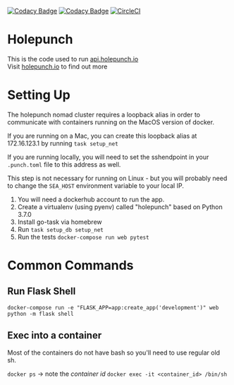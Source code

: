 [![Codacy Badge](https://api.codacy.com/project/badge/Grade/62df8afdbbe64aeb92e32be409932f6e)](https://www.codacy.com/app/CypherpunkArmory/holepunch?utm_source=github.com&amp;utm_medium=referral&amp;utm_content=CypherpunkArmory/holepunch&amp;utm_campaign=Badge_Grade)
[![Codacy Badge](https://api.codacy.com/project/badge/Coverage/62df8afdbbe64aeb92e32be409932f6e)](https://www.codacy.com/app/CypherpunkArmory/holepunch?utm_source=github.com&utm_medium=referral&utm_content=CypherpunkArmory/holepunch&utm_campaign=Badge_Coverage)
[![CircleCI](https://circleci.com/gh/CypherpunkArmory/holepunch.svg?style=svg)](https://circleci.com/gh/CypherpunkArmory/holepunch)
# Holepunch

This is the code used to run [api.holepunch.io](https://api.holepunch.io) <br/>
Visit [holepunch.io](https://holepunch.io) to find out more

# Setting Up

The holepunch nomad cluster requires a loopback alias in order to communicate
with containers running on the MacOS version of docker.

If you are running on a Mac, you can create this loopback alias at
172.16.123.1 by running `task setup_net`

If you are running locally, you will need to set the sshendpoint in your `.punch.toml`
file to this address as well.

This step is not necessary for running on Linux - but you will probably need
to change the `SEA_HOST` environment variable to your local IP.

1. You will need a dockerhub account to run the app.
2. Create a virtualenv (using pyenv) called "holepunch" based on Python 3.7.0
3. Install go-task via homebrew
4. Run `task setup_db setup_net`
5. Run the tests  `docker-compose run web pytest`

# Common Commands

## Run Flask Shell

`docker-compose run -e "FLASK_APP=app:create_app('development')" web python -m flask shell`

## Exec into a container

Most of the containers do not have bash so you'll need to use regular old sh.

`docker ps` -> note the _container id_
`docker exec -it <container_id> /bin/sh`
